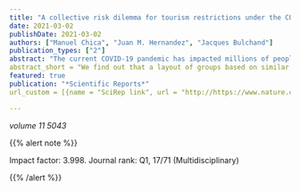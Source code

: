 ```yaml
---
title: "A collective risk dilemma for tourism restrictions under the COVID-19 context"
date: 2021-03-02
publishDate: 2021-03-02
authors: ["Manuel Chica", "Juan M. Hernandez", "Jacques Bulchand"]
publication_types: ["2"]
abstract: "The current COVID-19 pandemic has impacted millions of people and the global economy. Tourism has been one the most affected economic sectors because of the mobility restrictions established by governments and uncoordinated actions from origin and destination regions. The coordination of restrictions and reopening policies could help control the spread of virus and enhance economies, but this is not an easy endeavor since touristic companies, citizens, and local governments have conflicting interests. We propose an evolutionary game model that reflects a collective risk dilemma behind these decisions. To this aim, we represent regions as players, organized in groups; and consider the perceived risk as a strict lock-down and null economic activity. The costs for regions when restricting their mobility are heterogeneous, given that the dependence on tourism of each region is diverse. Our analysis shows that, for both large populations and the EU NUTS2 case study, the existence of heterogeneous costs enhances global agreements. Furthermore, the decision on how to group regions to maximize the regions' agreement of the population is a relevant issue for decision makers to consider. We find out that a layout of groups based on similar costs of cooperation boosts the regions' agreements and avoid the risk of having a total lock-down and a negligible tourism activity. These findings can guide policy makers to facilitate agreements among regions to maximize the tourism recovery."
abstract_short = "We find out that a layout of groups based on similar costs of cooperation boosts the regions' agreements and avoid the risk of having a total lock-down and a negligible tourism activity. These findings can guide policy makers to facilitate agreements among regions to maximize the tourism recovery."
featured: true
publication: "*Scientific Reports*"
url_custom = [{name = "SciRep link", url = "http://https://www.nature.com/articles/s41598-021-84604-z"}]

---
```



_volume 11 5043_


{{% alert note %}}

Impact factor: 3.998. Journal rank: Q1, 17/71 (Multidisciplinary)

{{% /alert %}}
